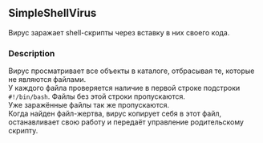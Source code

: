 ##  SimpleShellVirus

Вирус заражает shell-скрипты через вставку в них своего кода.

### Description

Вирус просматривает все объекты в каталоге, отбрасывая те, которые не являются файлами.<br />
У каждого файла проверяется наличие в первой строке подстроки `#!/bin/bash`. Файлы без этой строки пропускаются.<br />
Уже заражённые файлы так же пропускаются.<br />
Когда найден файл-жертва, вирус копирует себя в этот файл, останавливает свою работу и передаёт управление родительскому скрипту.